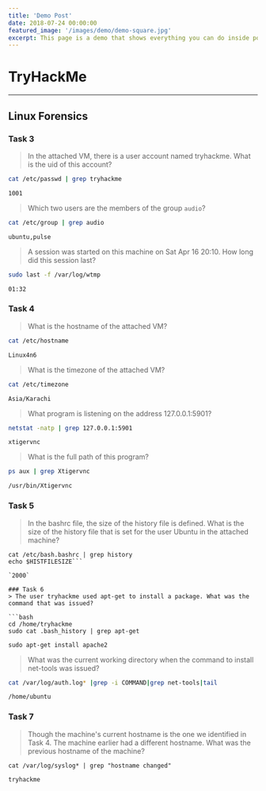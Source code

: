```yaml
---
title: 'Demo Post'
date: 2018-07-24 00:00:00
featured_image: '/images/demo/demo-square.jpg'
excerpt: This page is a demo that shows everything you can do inside portfolio and blog posts. We've included everything you need to create engaging posts about your work, and show off your case studies in a beautiful way.
---
```



# TryHackMe 

---

## Linux Forensics

### Task 3

> In the attached VM, there is a user account named tryhackme. What is the uid of this account?

```bash
cat /etc/passwd | grep tryhackme
```

`1001`

> Which two users are the members of the group `audio`?

```bash
cat /etc/group | grep audio
```

`ubuntu,pulse`

> A session was started on this machine on Sat Apr 16 20:10. How long did this session last?

```bash
sudo last -f /var/log/wtmp
```

`01:32`

### Task 4 

> What is the hostname of the attached VM?

```bash
cat /etc/hostname
```

`Linux4n6`

> What is the timezone of the attached VM?

```bash
cat /etc/timezone
```

`Asia/Karachi`

> What program is listening on the address 127.0.0.1:5901?

```bash
netstat -natp | grep 127.0.0.1:5901
```

`xtigervnc`

> What is the full path of this program?

```bash
ps aux | grep Xtigervnc
```

`/usr/bin/Xtigervnc`


### Task 5

> In the bashrc file, the size of the history file is defined. What is the size of the history file that is set for the user Ubuntu in the attached machine?

```shell
cat /etc/bash.bashrc | grep history
echo $HISTFILESIZE```

`2000`

### Task 6
> The user tryhackme used apt-get to install a package. What was the command that was issued?

```bash
cd /home/tryhackme
sudo cat .bash_history | grep apt-get
```

`sudo apt-get install apache2`

> What was the current working directory when the command to install net-tools was issued?

```bash
cat /var/log/auth.log* |grep -i COMMAND|grep net-tools|tail
```

`/home/ubuntu`

### Task 7
> Though the machine's current hostname is the one we identified in Task 4. The machine earlier had a different hostname. What was the previous hostname of the machine?

```shell
cat /var/log/syslog* | grep "hostname changed"
```

`tryhackme`









